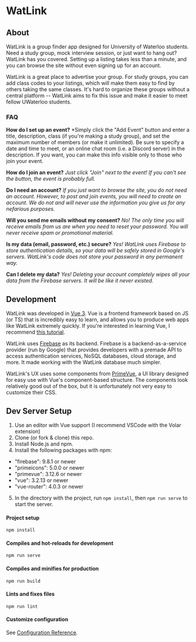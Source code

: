 # WatLink

## About
WatLink is a group finder app designed for University of Waterloo students. Need a study group, mock interview session, or just want to hang out? WatLink has you covered. Setting up a listing takes less than a minute, and you can browse the site without even signing up for an account. 

WatLink is a great place to advertise your group. For study groups, you can add class codes to your listings, which will make them easy to find by others taking the same classes. It's hard to organize these groups without a central platform -- WatLink aims to fix this issue and make it easier to meet fellow UWaterloo students.

### FAQ
**How do I set up an event?**
*Simply click the "Add Event" button and enter a title, description, class (if you're making a study group), and set the maximum number of members (or make it unlimited). Be sure to specify a date and time to meet, or an online chat room (i.e. a Discord server) in the description. If you want, you can make this info visible only to those who join your event.

**How do I join an event?**
*Just click "Join" next to the event! If you can't see the button, the event is probably full.*

**Do I need an account?**
*If you just want to browse the site, you do not need an account. However, to post and join events, you will need to create an account. We do not and will never use the information you give us for any nefarious purposes.*

**Will you send me emails without my consent?**
*No! The only time you will receive emails from us are when you need to reset your password. You will never receive spam or promotional material.*

**Is my data (email, password, etc.) secure?**
*Yes! WatLink uses Firebase to store authentication details, so your data will be safely stored in Google's servers. WatLink's code does not store your password in any permanent way.*

**Can I delete my data?**
*Yes! Deleting your account completely wipes all your data from the Firebase servers. It will be like it never existed.*

## Development
WatLink was developed in [Vue 3](https://vuejs.org). Vue is a frontend framework based on JS (or TS) that is incredibly easy to learn, and allows you to produce web apps like WatLink extremely quickly. If you're interested in learning Vue, I recommend [this tutorial](https://www.youtube.com/watch?v=qZXt1Aom3Cs). 

WatLink uses [Firebase](https://firebase.google.com) as its backend. Firebase is a backend-as-a-service provider (run by Google) that provides developers with a premade API to access authentication services, NoSQL databases, cloud storage, and more. It made working with the WatLink database much simpler.

WatLink's UX uses some components from [PrimeVue](https://www.primefaces.org/primevue), a UI library designed for easy use with Vue's component-based structure. The components look relatively good out of the box, but it is unfortunately not very easy to customize their CSS. 

## Dev Server Setup
1. Use an editor with Vue support (I recommend VSCode with the Volar extension)
2. Clone (or fork & clone) this repo.
3. Install Node.js and npm.
4. Install the following packages with npm:
  - "firebase": 9.8.1 or newer
  - "primeicons": 5.0.0 or newer
  - "primevue": 3.12.6 or newer
  - "vue": 3.2.13 or newer
  - "vue-router": 4.0.3 or newer
5. In the directory with the project, run `npm install`, then `npm run serve` to start the server.

#### Project setup
```
npm install
```

#### Compiles and hot-reloads for development
```
npm run serve
```

#### Compiles and minifies for production
```
npm run build
```

#### Lints and fixes files
```
npm run lint
```

#### Customize configuration
See [Configuration Reference](https://cli.vuejs.org/config/).
